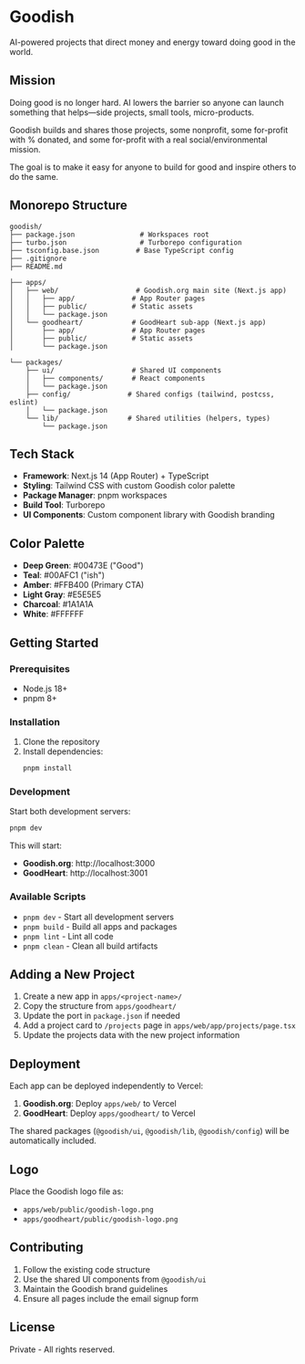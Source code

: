 # Goodish

AI-powered projects that direct money and energy toward doing good in the world.

## Mission

Doing good is no longer hard. AI lowers the barrier so anyone can launch something that helps—side projects, small tools, micro-products.

Goodish builds and shares those projects, some nonprofit, some for-profit with % donated, and some for-profit with a real social/environmental mission.

The goal is to make it easy for anyone to build for good and inspire others to do the same.

## Monorepo Structure

```
goodish/
├── package.json                # Workspaces root
├── turbo.json                  # Turborepo configuration
├── tsconfig.base.json         # Base TypeScript config
├── .gitignore
├── README.md

├── apps/
│   ├── web/                   # Goodish.org main site (Next.js app)
│   │   ├── app/              # App Router pages
│   │   ├── public/           # Static assets
│   │   └── package.json
│   └── goodheart/            # GoodHeart sub-app (Next.js app)
│       ├── app/              # App Router pages
│       ├── public/           # Static assets
│       └── package.json

└── packages/
    ├── ui/                   # Shared UI components
    │   ├── components/       # React components
    │   └── package.json
    ├── config/              # Shared configs (tailwind, postcss, eslint)
    │   └── package.json
    └── lib/                 # Shared utilities (helpers, types)
        └── package.json
```

## Tech Stack

- **Framework**: Next.js 14 (App Router) + TypeScript
- **Styling**: Tailwind CSS with custom Goodish color palette
- **Package Manager**: pnpm workspaces
- **Build Tool**: Turborepo
- **UI Components**: Custom component library with Goodish branding

## Color Palette

- **Deep Green**: #00473E ("Good")
- **Teal**: #00AFC1 ("ish")
- **Amber**: #FFB400 (Primary CTA)
- **Light Gray**: #E5E5E5
- **Charcoal**: #1A1A1A
- **White**: #FFFFFF

## Getting Started

### Prerequisites

- Node.js 18+ 
- pnpm 8+

### Installation

1. Clone the repository
2. Install dependencies:
   ```bash
   pnpm install
   ```

### Development

Start both development servers:

```bash
pnpm dev
```

This will start:
- **Goodish.org**: http://localhost:3000
- **GoodHeart**: http://localhost:3001

### Available Scripts

- `pnpm dev` - Start all development servers
- `pnpm build` - Build all apps and packages
- `pnpm lint` - Lint all code
- `pnpm clean` - Clean all build artifacts

## Adding a New Project

1. Create a new app in `apps/<project-name>/`
2. Copy the structure from `apps/goodheart/`
3. Update the port in `package.json` if needed
4. Add a project card to `/projects` page in `apps/web/app/projects/page.tsx`
5. Update the projects data with the new project information

## Deployment

Each app can be deployed independently to Vercel:

1. **Goodish.org**: Deploy `apps/web/` to Vercel
2. **GoodHeart**: Deploy `apps/goodheart/` to Vercel

The shared packages (`@goodish/ui`, `@goodish/lib`, `@goodish/config`) will be automatically included.

## Logo

Place the Goodish logo file as:
- `apps/web/public/goodish-logo.png`
- `apps/goodheart/public/goodish-logo.png`

## Contributing

1. Follow the existing code structure
2. Use the shared UI components from `@goodish/ui`
3. Maintain the Goodish brand guidelines
4. Ensure all pages include the email signup form

## License

Private - All rights reserved.
